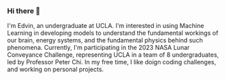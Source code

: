 ### Hi there 👋

I'm Edvin, an undergraduate at UCLA. I'm interested in using Machine Learning in developing models to understand the fundamental workings of our brain, energy systems, and the fundamental physics behind such phenomena. Currently, I'm participating in the 2023 NASA Lunar Conveyance Challenge, representing UCLA in a team of 8 undergraduates, led by Professor Peter Chi. In my free time, I like doign coding challenges, and working on personal projects.
